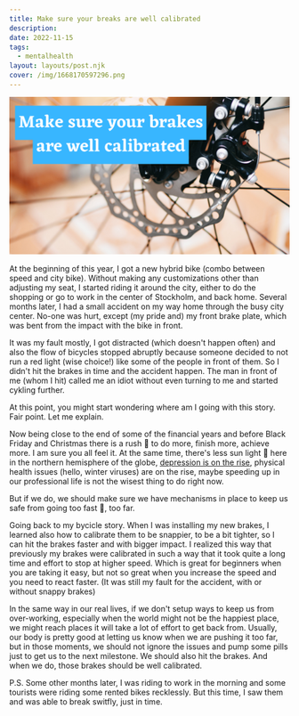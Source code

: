 ```yaml
---
title: Make sure your breaks are well calibrated
description: 
date: 2022-11-15
tags:
  - mentalhealth
layout: layouts/post.njk
cover: /img/1668170597296.png
---
```


![](/img/1668170597296.png)

At the beginning of this year, I got a new hybrid bike (combo between speed and city bike). Without making any customizations other than adjusting my seat, I started riding it around the city, either to do the shopping or go to work in the center of Stockholm, and back home. Several months later, I had a small accident on my way home through the busy city center. No-one was hurt, except (my pride and) my front brake plate, which was bent from the impact with the bike in front. 

It was my fault mostly, I got distracted (which doesn't happen often) and also the flow of bicycles stopped abruptly because someone decided to not run a red light (wise choice!) like some of the people in front of them. So I didn't hit the brakes in time and the accident happen. The man in front of me (whom I hit) called me an idiot without even turning to me and started cykling further.

At this point, you might start wondering where am I going with this story. Fair point. Let me explain. 

Now being close to the end of some of the financial years and before Black Friday and Christmas there is a rush 🚀 to do more, finish more, achieve more. I am sure you all feel it. At the same time, there's less sun light 🌃 here in the northern hemisphere of the globe, [depression is on the rise](https://lmgtfy.app/?q=depression+is+on+the+rise), physical health issues (hello, winter viruses) are on the rise, maybe speeding up in our professional life is not the wisest thing to do right now.

But if we do, we should make sure we have mechanisms in place to keep us safe from going too fast 🚤, too far.

Going back to my bycicle story. When I was installing my new brakes, I learned also how to calibrate them to be snappier, to be a bit tighter, so I can hit the brakes faster and with bigger impact. I realized this way that previously my brakes were calibrated in such a way that it took quite a long time and effort to stop at higher speed. Which is great for beginners when you are taking it easy, but not so great when you increase the speed and you need to react faster. (It was still my fault for the accident, with or without snappy brakes)

In the same way in our real lives, if we don't setup ways to keep us from over-working, especially when the world might not be the happiest place, we might reach places it will take a lot of effort to get back from. Usually, our body is pretty good at letting us know when we are pushing it too far, but in those moments, we should not ignore the issues and pump some pills just to get us to the next milestone. We should also hit the brakes. And when we do, those brakes should be well calibrated.

P.S. Some other months later, I was riding to work in the morning and some tourists were riding some rented bikes recklessly. But this time, I saw them and was able to break switfly, just in time. 